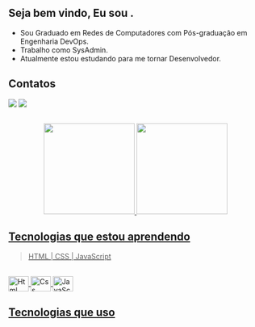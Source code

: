 


## Seja bem vindo, Eu sou .

- Sou Graduado em Redes de Computadores com Pós-graduação em Engenharia DevOps.
- Trabalho como SysAdmin.  
- Atualmente estou estudando para me tornar Desenvolvedor. 

## Contatos

<div> 
  <a href="https://www.linkedin.com/in/italo-rafael-t-287683156" target="_blank"><img src="https://img.shields.io/badge/-LinkedIn-%230077B5?style=for-the-badge&logo=linkedin&logoColor=white" target="_blank"></a> 
  <a href = "mailto:italorafaeltavares@gmail.com"><img src="https://img.shields.io/badge/-Gmail-%23333?style=for-the-badge&logo=gmail&logoColor=white" target="_blank"></a>  
</div>  

## 
<div align="center">
  <a href="https://github.com/italorafaeltavares">
  <img height="180em" src="https://github-readme-stats.vercel.app/api?username=JClaudioCJ&show_icons=true&theme=onedark&include_all_commits=true&count_private=true"/>
  <img height="180em" src="https://github-readme-stats.vercel.app/api/top-langs/?username=JClaudioCJ&layout=compact&langs_count=7&theme=onedark"/>
 </div>
  
## Tecnologias que estou aprendendo
 >  HTML | CSS | JavaScript
  
<div style="display: inline_block"><br>
  <img align="center" alt="Html" height="30" width="40" src="https://www.vectorlogo.zone/logos/w3_html5/w3_html5-icon.svg"/>
  <img align="center" alt="Css" height="30" width="40" src="https://www.vectorlogo.zone/logos/w3_css/w3_css-icon.svg"/>
  <img align="center" alt="JavaScript" height="30" width="40" src="https://www.vectorlogo.zone/logos/javascript/javascript-icon.svg"/>
 </div>
  

## Tecnologias que uso
 
    



  


    
    
  

